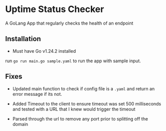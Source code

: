 # Uptime Status Checker
A GoLang App that regularly checks the health of an endpoint

## Installation
- Must have Go v1.24.2 installed

run `go run main.go sample.yaml` to run the app with sample input.

## Fixes
- Updated main function to check if config file is a `.yaml` and return an error message if its not.

- Added Timeout to the client to ensure timeout was set 500 milliseconds and tested with a URL that I knew would trigger the timeout

- Parsed through the url to remove any port prior to splitting off the domain